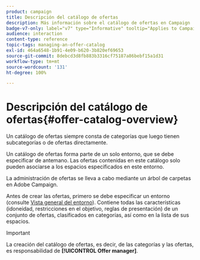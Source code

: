 ```yaml
---
product: campaign
title: Descripción del catálogo de ofertas
description: Más información sobre el catálogo de ofertas en Campaign
badge-v7-only: label="v7" type="Informative" tooltip="Applies to Campaign Classic v7 only"
audience: interaction
content-type: reference
topic-tags: managing-an-offer-catalog
exl-id: 464a6548-1b91-4e09-b620-3b820ef69653
source-git-commit: 8debcd3d8fb883b3316cf75187a86bebf15a1d31
workflow-type: tm+mt
source-wordcount: '131'
ht-degree: 100%

---
```


# Descripción del catálogo de ofertas{#offer-catalog-overview}



Un catálogo de ofertas siempre consta de categorías que luego tienen subcategorías o de ofertas directamente.

Un catálogo de ofertas forma parte de un solo entorno, que se debe especificar de antemano. Las ofertas contenidas en este catálogo solo pueden asociarse a los espacios especificados en este entorno.

La administración de ofertas se lleva a cabo mediante un árbol de carpetas en Adobe Campaign.

Antes de crear las ofertas, primero se debe especificar un entorno (consulte [Vista general del entorno](../../interaction/using/environments-overview.md)). Contiene todas las características (idoneidad, restricciones en el objetivo, reglas de presentación) de un conjunto de ofertas, clasificados en categorías, así como en la lista de sus espacios.

>[!IMPORTANT]
>
>La creación del catálogo de ofertas, es decir, de las categorías y las ofertas, es responsabilidad de **[!UICONTROL Offer manager]**.
